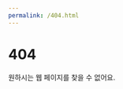 ```yaml
---
permalink: /404.html
---
```

<html lang="ko">
<head>
  <meta charset="UTF-8">
</head>
<body>
  <h1>404</h1>
  <p>원하시는 웹 페이지를 찾을 수 없어요.</p>
</body>
</html>
